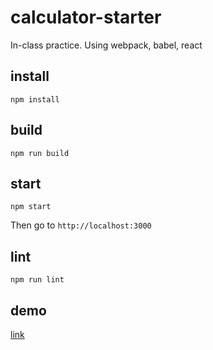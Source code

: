 # calculator-starter
In-class practice. Using webpack, babel, react

## install
```
npm install
```

## build
```
npm run build
```

## start
```
npm start
```
Then go to `http://localhost:3000`

## lint
```
npm run lint
```

## demo

[link](https://oliveck10.github.io/calculator)
